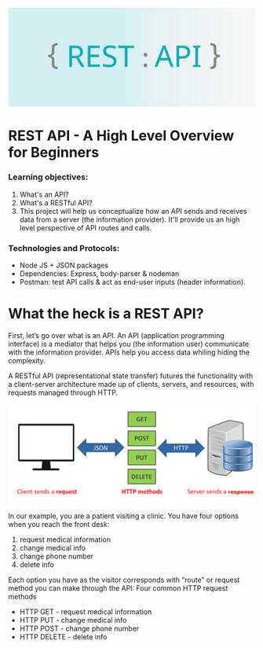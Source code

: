 ![](images/api.jpeg)
# REST API - A High Level Overview for Beginners
### Learning objectives:
1. What's an API?
2. What's a RESTful API?
3. This project will help us conceptualize how an API sends and receives data from a server (the information provider). It'll provide us an high level perspective of API routes and calls.

### Technologies and Protocols:
* Node JS + JSON packages
* Dependencies: Express, body-parser & nodeman
* Postman: test API calls & act as end-user inputs (header information). 

# What the heck is a REST API?
First, let’s go over what is an API. An API (application programming interface) is a mediator that helps you (the information user) communicate with the information provider. APIs help you access data whiling hiding the complexity.  

A RESTful API (representational state transfer) futures the functionality with a client-server architecture made up of clients, servers, and resources, with requests managed through HTTP.

![](images/api_comms.png)

In our example, you are a patient visiting a clinic. You have four options when you reach the front desk:
1. request medical information
2. change medical info
3. change phone number
4. delete info

Each option you have as the visitor corresponds with “route” or request method you can make through the API: 
Four  common HTTP request methods
* HTTP GET - request medical information
* HTTP PUT - change medical info
* HTTP POST - change phone number 
* HTTP DELETE - delete info 
